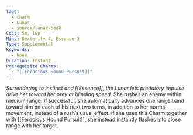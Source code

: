 ```yaml
---
tags:
  - charm
  - Lunar
  - source/lunar-book
Cost: 5m, 1wp
Mins: Dexterity 4, Essence 3
Type: Supplemental
Keywords:
  - None
Duration: Instant
Prerequisite Charms:
  - "[[Ferocious Hound Pursuit]]"
---
```

*Surrendering to instinct and [[Essence]], the Lunar lets predatory impulse drive her toward her prey at blinding speed.*
She rushes an enemy within medium range. If successful, she automatically advances one range band toward him on each of his next two turns, in addition to her normal movement, instead of a rush’s usual effect. If she uses this Charm together with [[Ferocious Hound Pursuit]], she instead instantly flashes into close range with her target.